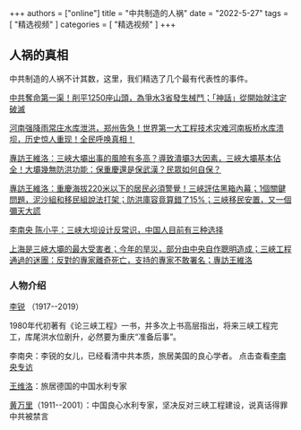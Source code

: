 +++
authors = ["online"]
title = "中共制造的人祸"
date = "2022-5-27"
tags = [
    "精选视频"
]
categories = [
    "精选视频"
]
+++

## 人祸的真相

中共制造的人祸不计其数，这里，我们精选了几个最有代表性的事件。

[中共奪命第一渠！削平1250座山頭，為爭水3省發生械鬥；「神話」從開始就注定破滅](https://youtu.be/dSgFOA3iYw8)

[河南强降雨常庄水库泄洪，郑州告急！世界第一大工程技术灾难河南板桥水库溃坝，历史惊人重现！全民呼唤真相！](https://youtu.be/SI0NXSe_lmc)

[專訪王維洛：三峽大壩出事的風險有多高？導致潰壩3大因素，三峽大壩基本佔全！大壩幾無防洪功能：保重慶還是保武漢？民眾如何自保？](https://youtu.be/RdWtIk1mY3U)

[專訪王維洛：重慶海拔220米以下的居民必須警覺！三峽評估黑箱內幕；1個關鍵問題，泥沙組和移民組說法打架；防洪庫容竟算錯了15%；三峽移民安置，又一個彌天大謊](https://youtu.be/6luK1Dh5Lfg)

[李南央 陈小平：三峡大坝设计反常识，中国人目前有三种选择](https://youtu.be/0nceEmTLkKk)

[上海是三峽大壩的最大受害者；今年的旱災，部分由中央自作聰明造成；三峽工程通過的迷團：反對的專家離奇死亡，支持的專家不敢署名；專訪王維洛](https://youtu.be/618l5wdCYBA)

### 人物介绍

[李锐](https://zh.wikipedia.org/wiki/%E6%9D%8E%E9%94%90_(1917%E5%B9%B4)) （1917--2019）

1980年代初著有《论三峡工程》一书，并多次上书高层指出，将来三峡工程完工，库尾洪水位剧升，必然要为重庆“准备后事”。

李南央：李锐的女儿，已经看清中共本质，旅居美国的良心学者。 点击查看[李南央专访](https://youtu.be/TayUbSEQ7gE)

[王维洛](https://zh.wikipedia.org/wiki/%E7%8E%8B%E7%B6%AD%E6%B4%9B)：旅居德国的中国水利专家

[黄万里](https://zh.wikipedia.org/wiki/%E9%BB%84%E4%B8%87%E9%87%8C)（1911--2001）：中国良心水利专家，坚决反对三峡工程建设，说真话得罪中共被禁言




